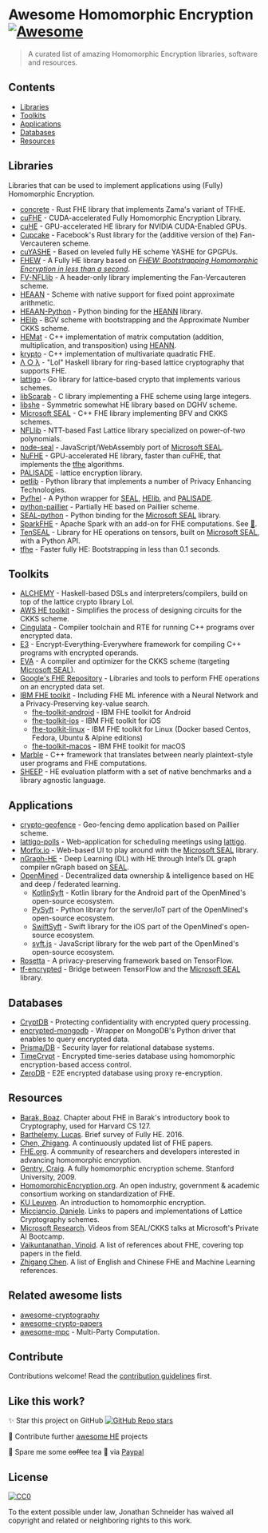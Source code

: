 # Awesome Homomorphic Encryption [![Awesome](https://awesome.re/badge.svg)](https://awesome.re)


> A curated list of amazing Homomorphic Encryption libraries, software and resources.


## Contents

- [Libraries](#libraries)
- [Toolkits](#toolkits)
- [Applications](#applications)
- [Databases](#databases)
- [Resources](#resources)


## Libraries

Libraries that can be used to implement applications using (Fully) Homomorphic Encryption.
- [concrete](https://github.com/zama-ai/concrete) - Rust FHE library that implements Zama's variant of TFHE.
- [cuFHE](https://github.com/vernamlab/cuFHE) - CUDA-accelerated Fully Homomorphic Encryption Library.
- [cuHE](https://github.com/vernamlab/cuHE) - GPU-accelerated HE library for NVIDIA CUDA-Enabled GPUs.
- [Cupcake](https://github.com/facebookresearch/Cupcake) - Facebook's Rust library for the (additive version of the) Fan-Vercauteren scheme.
- [cuYASHE](https://github.com/cuyashe-library/cuyashe) - Based on leveled fully HE scheme YASHE for GPGPUs.
- [FHEW](https://github.com/lducas/FHEW) - A Fully HE library based on [_FHEW: Bootstrapping Homomorphic Encryption in less than a second_](https://eprint.iacr.org/2014/816).
- [FV-NFLlib](https://github.com/CryptoExperts/FV-NFLlib) - A header-only library implementing the Fan-Vercauteren scheme.
- <a name="HEAAN">[HEAAN](https://github.com/snucrypto/HEAAN) -  Scheme with native support for fixed point approximate arithmetic.
- [HEAAN-Python](https://github.com/Huelse/HEAAN-Python) - Python binding for the [HEANN](#HEAAN) library.
- <a name="HElib">[HElib](https://github.com/HomEnc/HElib) - BGV scheme with bootstrapping and the Approximate Number CKKS scheme.
- [HEMat](https://github.com/K-miran/HEMat) - C++ implementation of matrix computation (addition, multiplication, and transposition) using [HEANN](#HEAAN).
- [krypto](https://github.com/kryptnostic/krypto) - C++ implementation of multivariate quadratic FHE.
- [Λ ○ λ](https://github.com/cpeikert/Lol) - "Lol" Haskell library for ring-based lattice cryptography that supports FHE.
- <a name="lattigo">[lattigo](https://github.com/ldsec/lattigo) - Go library for lattice-based crypto that implements various schemes.
- [libScarab](https://github.com/hcrypt-project/libScarab) - C library implementing a FHE scheme using large integers.
- [libshe](https://github.com/bogdan-kulynych/libshe) - Symmetric somewhat HE library based on DGHV scheme.
- <a name="SEAL">[Microsoft SEAL](https://github.com/microsoft/SEAL) - C++ FHE library implementing BFV and CKKS schemes.</a>
- [NFLlib](https://github.com/quarkslab/NFLlib) - NTT-based Fast Lattice library specialized on power-of-two polynomials.
- [node-seal](https://github.com/morfix-io/node-seal) - JavaScript/WebAssembly port of [Microsoft SEAL](#SEAL).
- [NuFHE](https://github.com/nucypher/nufhe) - GPU-accelerated HE library, faster than cuFHE, that implements the [tfhe](#tfhe) algorithms.
- <a name="PALISADE">[PALISADE](https://palisade-crypto.org/software-library) - lattice encryption library.
- [petlib](https://github.com/gdanezis/petlib) - Python library that implements a number of Privacy Enhancing Technologies.
- [Pyfhel](https://github.com/ibarrond/Pyfhel) - A Python wrapper for [SEAL](#SEAL), [HElib](#HElib), and [PALISADE](#PALISADE).
- [python-paillier](https://github.com/data61/python-paillier) - Partially HE based on Paillier scheme.
- [SEAL-python](https://github.com/Huelse/SEAL-Python/) - Python binding for the [Microsoft SEAL](#SEAL) library.
- [SparkFHE](https://github.com/SpiRITlab/spark) - Apache Spark with an add-on for FHE computations. See [:page_facing_up:](https://homomorphicencryption.org/wp-content/uploads/2019/08/poster_5.pdf).
- [TenSEAL](https://github.com/OpenMined/TenSEAL) - Library for HE operations on tensors, built on [Microsoft SEAL](#SEAL), with a Python API.
- <a name="tfhe">[tfhe](https://github.com/tfhe/tfhe) - Faster fully HE: Bootstrapping in less than 0.1 seconds.</a>


## Toolkits

- [ALCHEMY](https://github.com/cpeikert/ALCHEMY) - Haskell-based DSLs and interpreters/compilers, build on top of the lattice crypto library Lol.
- [AWS HE toolkit](https://github.com/awslabs/homomorphic-implementors-toolkit) - Simplifies the process of designing circuits for the CKKS scheme.
- [Cingulata](https://github.com/CEA-LIST/Cingulata) - Compiler toolchain and RTE for running C++ programs over encrypted data.
- [E3](https://github.com/momalab/e3) - Encrypt-Everything-Everywhere framework for compiling C++ programs with encrypted operands.
- [EVA](https://github.com/microsoft/EVA) - A compiler and optimizer for the CKKS scheme (targeting [Microsoft SEAL](#SEAL)).
- [Google's FHE Repository](https://github.com/google/fully-homomorphic-encryption) - Libraries and tools to perform FHE operations on an encrypted data set.
- [IBM FHE toolkit](https://fhe-website.mybluemix.net) - Including FHE ML inference with a Neural Network and a Privacy-Preserving key-value search.
	- [fhe-toolkit-android](https://github.com/IBM/fhe-toolkit-android) - IBM FHE toolkit for Android
	- [fhe-toolkit-ios](https://github.com/IBM/fhe-toolkit-ios) - IBM FHE toolkit for iOS
	- [fhe-toolkit-linux](https://github.com/IBM/fhe-toolkit-linux) - IBM FHE toolkit for Linux (Docker based Centos, Fedora, Ubuntu & Alpine editions)
	- [fhe-toolkit-macos](https://github.com/IBM/fhe-toolkit-macos) - IBM FHE toolkit for macOS
- [Marble](https://github.com/MarbleHE/Marble) - C++ framework that translates between nearly plaintext-style user programs and FHE computations.
- [SHEEP](https://github.com/alan-turing-institute/SHEEP) - HE evaluation platform with a set of native benchmarks and a library agnostic language.


## Applications

- [crypto-geofence](https://github.com/Georeactor/crypto-geofence) - Geo-fencing demo application based on Paillier scheme.
- [lattigo-polls](https://github.com/ldsec/lattigo-polls-demo) - Web-application for scheduling meetings using [lattigo](#lattigo).
- [Morfix.io](https://morfix.io/sandbox) - Web-based UI to play around with the [Microsoft SEAL](#SEAL) library.
- [nGraph-HE](https://github.com/IntelAI/he-transformer) - Deep Learning (DL) with HE through Intel’s DL graph compiler nGraph based on [SEAL](#SEAL).
- [OpenMined](https://github.com/OpenMined) - Decentralized data ownership & intelligence based on HE and deep / federated learning.
	- [KotlinSyft](https://github.com/OpenMined/KotlinSyft) - Kotlin library for the Android part of the OpenMined's open-source ecosystem.
	- [PySyft](https://github.com/OpenMined/PySyft) - Python library for the server/IoT part of the OpenMined's open-source ecosystem.
	- [SwiftSyft](https://github.com/OpenMined/SwiftSyft) - Swift library for the iOS part of the OpenMined's open-source ecosystem.
	- [syft.js](https://github.com/OpenMined/syft.js) - JavaScript library for the web part of the OpenMined's open-source ecosystem.
- [Rosetta](https://github.com/LatticeX-Foundation/Rosetta) - A privacy-preserving framework based on TensorFlow.
- [tf-encrypted](https://github.com/tf-encrypted/tf-encrypted) - Bridge between TensorFlow and the [Microsoft SEAL](#SEAL) library.


## Databases

- [CryptDB](https://github.com/CryptDB/cryptdb) - Protecting confidentiality with encrypted query processing.
- [encrypted-mongodb](https://github.com/pdroalves/encrypted-mongodb) - Wrapper on MongoDB's Python driver that enables to query encrypted data.
- [Prisma/DB](https://github.com/PrismaDB/PrismaDB) - Security layer for relational database systems.
- [TimeCrypt](https://github.com/TimeCrypt/timecrypt) - Encrypted time-series database using homomorphic encryption-based access control.
- [ZeroDB](https://github.com/zerodb/zerodb) - E2E encrypted database using proxy re-encryption.


## Resources

- [Barak, Boaz](https://intensecrypto.org/public/lec_15_FHE.html). Chapter about FHE in Barak's introductory book to Cryptography, used for Harvard CS 127.
- [Barthelemy, Lucas](https://blog.quarkslab.com/a-brief-survey-of-fully-homomorphic-encryption-computing-on-encrypted-data.html). Brief survey of Fully HE. 2016.
- [Chen, Zhigang](https://zhigang-chen.github.io/A%20List%20of%20FHE%20Papers.html). A continuously updated list of FHE papers.
- [FHE.org](https://fhe.org). A community of researchers and developers interested in advancing homomorphic encryption.
- [Gentry, Craig](https://crypto.stanford.edu/craig/craig-thesis.pdf). A fully homomorphic encryption scheme. Stanford University, 2009.
- [HomomorphicEncryption.org](https://homomorphicencryption.org). An open industry, government & academic consortium working on standardization of FHE.
- [KU Leuven](https://www.esat.kuleuven.be/cosic/tag/cosic-guide-to-crypto/). An introduction to homomorphic encryption.
- [Micciancio, Daniele](http://cseweb.ucsd.edu/~daniele/LatticeLinks/FHE.html). Links to papers and implementations of Lattice Cryptography schemes.
- [Microsoft Research](https://www.youtube.com/playlist?list=PLD7HFcN7LXRef-eTSGt_XOUJLZNoDINUn). Videos from SEAL/CKKS talks at Microsoft's Private AI Bootcamp.
- [Vaikuntanathan, Vinoid](https://people.csail.mit.edu/vinodv/FHE/FHE-refs.html). A list of references about FHE, covering top papers in the field.
- [Zhigang Chen](https://zhigang-chen.github.io/FHE%20Resources.html). A list of English and Chinese FHE and Machine Learning references.

## Related awesome lists

- [awesome-cryptography](https://github.com/sobolevn/awesome-cryptography)
- [awesome-crypto-papers](https://github.com/pFarb/awesome-crypto-papers)
- [awesome-mpc](https://github.com/rdragos/awesome-mpc) - Multi-Party Computation.


## Contribute

Contributions welcome! Read the [contribution guidelines](contributing.md) first.

## Like this work?

✨ Star this project on GitHub [![GitHub Repo stars](https://img.shields.io/github/stars/jonaschn/awesome-he?style=social)](https://github.com/jonaschn/awesome-he)

🚀 Contribute further [awesome HE](https://github.com/jonaschn/awesome-he/edit/master/README.md) projects

💸 Spare me some ~~coffee~~ tea 🍵 via [Paypal](https://www.paypal.me/JonathanSchneiderDE/3)


## License

[![CC0](http://mirrors.creativecommons.org/presskit/buttons/88x31/svg/cc-zero.svg)](http://creativecommons.org/publicdomain/zero/1.0)

To the extent possible under law, Jonathan Schneider has waived all copyright and
related or neighboring rights to this work.
